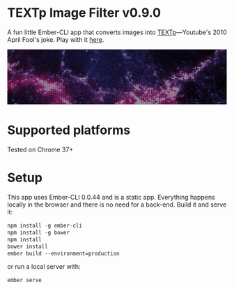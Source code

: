 TEXTp Image Filter v0.9.0
===
A fun little Ember-CLI app that converts images into [TEXTp](http://youtube-global.blogspot.com/2010/03/textp-saves-youtube-bandwidth-money.html)&mdash;Youtube's 2010 April Fool's joke. Play with it [here](http://rzurad.github.io/TEXTp).

![](public/assets/images/backgrounds/crab-nebula.png)

Supported platforms
====
Tested on Chrome 37+

Setup
====
This app uses Ember-CLI 0.0.44 and is a static app. Everything happens locally in the browser and there is no need for a back-end. Build it and serve it:

```
npm install -g ember-cli
npm install -g bower
npm install
bower install
ember build --environment=production
```

or run a local server with:

```
ember serve
```

